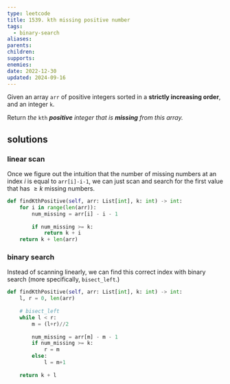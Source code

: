 ```yaml
---
type: leetcode
title: 1539. kth missing positive number
tags:
  - binary-search
aliases: 
parents: 
children: 
supports: 
enemies: 
date: 2022-12-30
updated: 2024-09-16
---
```


Given an array `arr` of positive integers sorted in a **strictly increasing order**, and an integer `k`.

Return _the_ `kth` _**positive** integer that is **missing** from this array._

## solutions

### linear scan

Once we figure out the intuition that the number of missing numbers at an index $i$ is equal to `arr[i]-i-1`, we can just scan and search for the first value that has $\ge k$ missing numbers.

```python
def findKthPositive(self, arr: List[int], k: int) -> int:
	for i in range(len(arr)):
		num_missing = arr[i] - i - 1
	  
		if num_missing >= k:
			return k + i
	return k + len(arr)
```

### binary search

Instead of scanning linearly, we can find this correct index with binary search (more specifically, `bisect_left`.)

```python
def findKthPositive(self, arr: List[int], k: int) -> int:
	l, r = 0, len(arr)
	  
	# bisect_left
	while l < r:
		m = (l+r)//2
	  
		num_missing = arr[m] - m - 1
		if num_missing >= k:
			r = m
		else:
			l = m+1
	  
	return k + l
```
